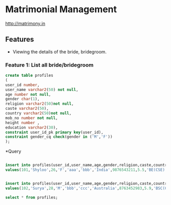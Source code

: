 # Matrimonial Management

http://matrimony.in

## Features

* Viewing the details of the bride, bridegroom.

### Feature 1: List all bride/bridegroom 
```sql
create table profiles
(
user_id number,
user_name varchar2(50) not null,
age number not null,
gender char(1),
religion varchar2(50)not null,
caste varchar2(50),
country varchar2(50)not null,
mob_no number not null,
height number ,
education varchar2(30),
constraint user_id_pk primary key(user_id),
constraint gender_cq check(gender in ('M','F'))
);
```
*Query
```sql

insert into profiles(user_id,user_name,age,gender,religion,caste,country,mob_no,height,education)
values(101,'Shyloo',26,'F','aaa','bbb','India',9876543211,5.5,'BE(CSE)');


insert into profiles(user_id,user_name,age,gender,religion,caste,country,mob_no,height,education)
values(102,'Surya',28,'M','bbb','ccc','Australia',8763452983,5.9,'BSC(CS)');

select * from profiles;
```

